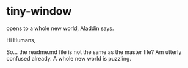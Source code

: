 # tiny-window
opens to a whole new world, Aladdin says.

Hi Humans,

So... the readme.md file is not the same as the master file?
Am utterly confused already. 
A whole new world is puzzling. 
